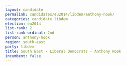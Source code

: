 ```yaml
---
layout: candidate
permalink: candidates/eu2014/libdem/anthony-hook/
categories: candidate libdem
election: eu2014
list-rank: 2
list-rank-ordinal: 2nd
person: anthony-hook
region: south-east
party: libdem
title: South East - Liberal Democrats - Anthony Hook
incumbent: false
---
```


